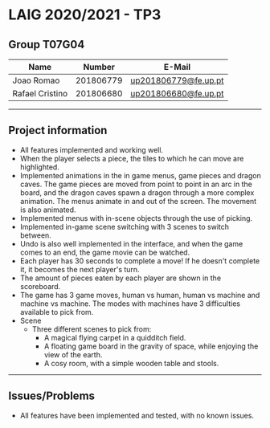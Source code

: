 # LAIG 2020/2021 - TP3

## Group T07G04

| Name             | Number    | E-Mail              |
| ---------------- | --------- | ------------------  |
| Joao Romao       | 201806779 | up201806779@fe.up.pt|
| Rafael Cristino  | 201806680 | up201806680@fe.up.pt|

----
## Project information

- All features implemented and working well.
- When the player selects a piece, the tiles to which he can move are highlighted.
- Implemented animations in the in game menus, game pieces and dragon caves. The game pieces are moved from point to point in an arc in the board, and the dragon caves spawn a dragon through a more complex animation. The menus animate in and out of the screen. The movement is also animated.
- Implemented menus with in-scene objects through the use of picking.
- Implemented in-game scene switching with 3 scenes to switch between.
- Undo is also well implemented in the interface, and when the game comes to an end, the game movie can be watched.
- Each player has 30 seconds to complete a move! If he doesn't complete it, it becomes the next player's turn.
- The amount of pieces eaten by each player are shown in the scoreboard.
- The game has 3 game moves, human vs human, human vs machine and machine vs machine. The modes with machines have 3 difficulties available to pick from.
- Scene
  - Three different scenes to pick from:
    - A magical flying carpet in a quidditch field.
    - A floating game board in the gravity of space, while enjoying the view of the earth.
    - A cosy room, with a simple wooden table and stools.
----
## Issues/Problems

- All features have been implemented and tested, with no known issues.
